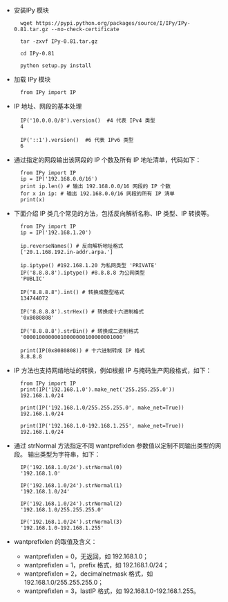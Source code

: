 
* 安装IPy 模块
    
        wget https://pypi.python.org/packages/source/I/IPy/IPy-0.81.tar.gz --no-check-certificate

        tar -zxvf IPy-0.81.tar.gz

        cd IPy-0.81
        
        python setup.py install
        
* 加载 IPy 模块
        
        from IPy import IP

* IP 地址、网段的基本处理

        IP('10.0.0.0/8').version()  #4 代表 IPv4 类型
        4 
        
        IP('::1').version()  #6 代表 IPv6 类型
        6 
        
* 通过指定的网段输出该网段的 IP 个数及所有 IP 地址清单，代码如下：


        from IPy import IP
        ip = IP('192.168.0.0/16')
        print ip.len() # 输出 192.168.0.0/16 网段的 IP 个数
        for x in ip: # 输出 192.168.0.0/16 网段的所有 IP 清单
        print(x)
        
        
* 下面介绍 IP 类几个常见的方法，包括反向解析名称、IP 类型、IP 转换等。
        
        from IPy import IP
        ip = IP('192.168.1.20')
        
        ip.reverseNames() # 反向解析地址格式
        ['20.1.168.192.in-addr.arpa.']
        
        ip.iptype() #192.168.1.20 为私网类型 'PRIVATE'
        IP('8.8.8.8').iptype() #8.8.8.8 为公网类型
        'PUBLIC'
        
        IP("8.8.8.8").int() # 转换成整型格式
        134744072
        
        IP('8.8.8.8').strHex() # 转换成十六进制格式
        '0x8080808'
        
        IP('8.8.8.8').strBin() # 转换成二进制格式
        '00001000000010000000100000001000'
        
        print(IP(0x8080808)) # 十六进制转成 IP 格式
        8.8.8.8        

* IP 方法也支持网络地址的转换，例如根据 IP 与掩码生产网段格式，如下：

        from IPy import IP
        print(IP('192.168.1.0').make_net('255.255.255.0'))
        192.168.1.0/24
        
        print(IP('192.168.1.0/255.255.255.0', make_net=True))
        192.168.1.0/24
        
        print(IP('192.168.1.0-192.168.1.255', make_net=True))
        192.168.1.0/24
        
* 通过 strNormal 方法指定不同 wantprefixlen 参数值以定制不同输出类型的网段。
输出类型为字符串，如下：

        IP('192.168.1.0/24').strNormal(0)
        '192.168.1.0'
        
        IP('192.168.1.0/24').strNormal(1)
        '192.168.1.0/24'
        
        IP('192.168.1.0/24').strNormal(2)
        '192.168.1.0/255.255.255.0'
        
        IP('192.168.1.0/24').strNormal(3)
        '192.168.1.0-192.168.1.255'

* wantprefixlen 的取值及含义：

    * wantprefixlen = 0，无返回，如 192.168.1.0；
    * wantprefixlen = 1，prefix 格式，如 192.168.1.0/24；
    * wantprefixlen = 2，decimalnetmask 格式，如 192.168.1.0/255.255.255.0；
    * wantprefixlen = 3，lastIP 格式，如 192.168.1.0-192.168.1.255。